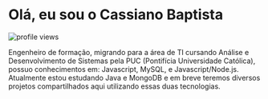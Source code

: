 <h1 align="left">Olá, eu sou o Cassiano Baptista </h1>
<p align="left"> <img src="https://komarev.com/ghpvc/?username=cassianobaptista&color=yellow" alt="profile views" /> </p>

Engenheiro de formação, migrando para a área de TI cursando Análise e Desenvolvimento de Sistemas pela PUC (Pontifícia Universidade Católica), possuo conhecimentos em: Javascript, MySQL, e Javascript/Node.js. Atualmente estou estudando Java e MongoDB e em breve teremos diversos projetos compartilhados aqui utilizando essas duas tecnologias.
<br>




